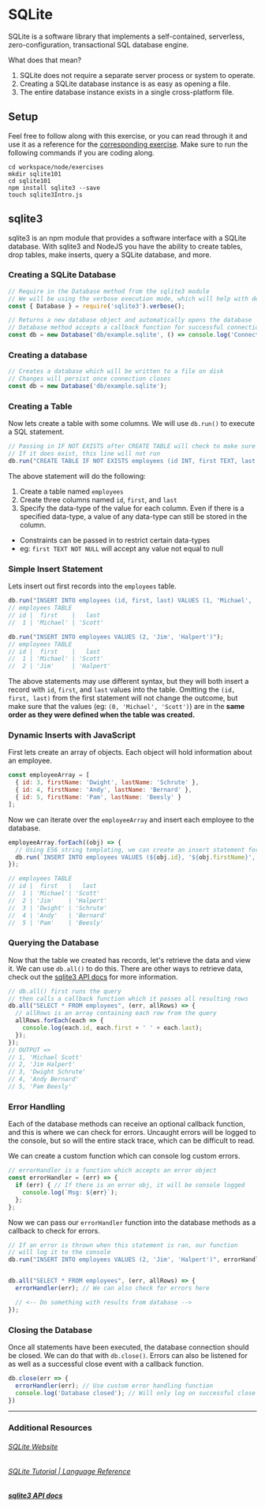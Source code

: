 # SQLite

SQLite is a software library that implements a self-contained, serverless, zero-configuration, transactional SQL database engine.

What does that mean?

1. SQLite does not require a separate server process or system to operate.
1. Creating a SQLite database instance is as easy as opening a file.
1. The entire database instance exists in a single cross-platform file.


## Setup

Feel free to follow along with this exercise, or you can read through it and use it as a reference for the [corresponding exercise]('./17-SQLite_02.md'). Make sure to run the following commands if you are coding along.

```
cd workspace/node/exercises
mkdir sqlite101
cd sqlite101
npm install sqlite3 --save
touch sqlite3Intro.js
```


## sqlite3

sqlite3 is an npm module that provides a software interface with a SQLite database. With sqlite3 and NodeJS you have the ability to create tables, drop tables, make inserts, query a SQLite database, and more.


### Creating a SQLite Database

```js
// Require in the Database method from the sqlite3 module
// We will be using the verbose execution mode, which will help with debugging errors.
const { Database } = require('sqlite3').verbose();

// Returns a new database object and automatically opens the database
// Database method accepts a callback function for successful connection
const db = new Database('db/example.sqlite', () => console.log('Connected!'));
```


### Creating a database

```js
// Creates a database which will be written to a file on disk
// Changes will persist once connection closes
const db = new Database('db/example.sqlite');
```


### Creating a Table

Now lets create a table with some columns. We will use `db.run()` to execute a SQL statement.

```js
// Passing in IF NOT EXISTS after CREATE TABLE will check to make sure there are no tables named 'employees'
// If it does exist, this line will not run
db.run("CREATE TABLE IF NOT EXISTS employees (id INT, first TEXT, last TEXT)");
```

The above statement will do the following:

1. Create a table named `employees`
1. Create three columns named `id`, `first`, and `last`
1. Specify the data-type of the value for each column. Even if there is a specified data-type, a value of any data-type can still be stored in the column.
  - Constraints can be passed in to restrict certain data-types
  - eg: `first TEXT NOT NULL` will accept any value not equal to null


### Simple Insert Statement

Lets insert out first records into the `employees` table.

```js
db.run("INSERT INTO employees (id, first, last) VALUES (1, 'Michael', 'Scott')");
// employees TABLE
// id |  first    |   last
//  1 | 'Michael' | 'Scott'

db.run("INSERT INTO employees VALUES (2, 'Jim', 'Halpert')");
// employees TABLE
// id |  first    |   last
//  1 | 'Michael' | 'Scott'
//  2 | 'Jim'     | 'Halpert'
```

The above statements may use different syntax, but they will both insert a record with `id`, `first`, and `last` values into the table. Omitting the `(id, first, last)` from the first statement will not change the outcome, but make sure that the values (eg: `(0, 'Michael', 'Scott')`) are in the **same order as they were defined when the table was created.**


### Dynamic Inserts with JavaScript

First lets create an array of objects. Each object will hold information about an employee.

```js
const employeeArray = [
  { id: 3, firstName: 'Dwight', lastName: 'Schrute' },
  { id: 4, firstName: 'Andy', lastName: 'Bernard' },
  { id: 5, firstName: 'Pam', lastName: 'Beesly' }
];
```

Now we can iterate over the `employeeArray` and insert each employee to the database.

```js
employeeArray.forEach((obj) => {
  // Using ES6 string templating, we can create an insert statement for each object
  db.run(`INSERT INTO employees VALUES (${obj.id}, '${obj.firstName}', '${obj.lastName}')`);
});

// employees TABLE
// id |  first   |   last
//  1 | 'Michael'| 'Scott'
//  2 | 'Jim'    | 'Halpert'
//  3 | 'Dwight' | 'Schrute'
//  4 | 'Andy'   | 'Bernard'
//  5 | 'Pam'    | 'Beesly'
```


### Querying the Database

Now that the table we created has records, let's retrieve the data and view it. We can use `db.all()` to do this. There are other ways to retrieve data, check out the [sqlite3 API docs](https://github.com/mapbox/node-sqlite3/wiki/API) for more information.

```js
// db.all() first runs the query
// then calls a callback function which it passes all resulting rows
db.all("SELECT * FROM employees", (err, allRows) => {
  // allRows is an array containing each row from the query
  allRows.forEach(each => {
    console.log(each.id, each.first + ' ' + each.last);
  });
});
// OUTPUT =>
// 1, 'Michael Scott'
// 2, 'Jim Halpert'
// 3, 'Dwight Schrute'
// 4, 'Andy Bernard'
// 5, 'Pam Beesly'
```


### Error Handling

Each of the database methods can receive an optional callback function, and this is where we can check for errors. Uncaught errors will be logged to the console, but so will the entire stack trace, which can be difficult to read.

We can create a custom function which can console log custom errors.

```js
// errorHandler is a function which accepts an error object
const errorHandler = (err) => {
  if (err) { // If there is an error obj, it will be console logged
    console.log(`Msg: ${err}`);
  };
};
```

Now we can pass our `errorHandler` function into the database methods as a callback to check for errors.

```js
// If an error is thrown when this statement is ran, our function
// will log it to the console
db.run("INSERT INTO employees VALUES (2, 'Jim', 'Halpert')", errorHandler);


db.all("SELECT * FROM employees", (err, allRows) => {
  errorHandler(err); // We can also check for errors here

  // <-- Do something with results from database -->
});
```


### Closing the Database

Once all statements have been executed, the database connection should be closed. We can do that with `db.close()`. Errors can also be listened for as well as a successful close event with a callback function.

```js
db.close(err => {
  errorHandler(err); // Use custom error handling function
  console.log('Database closed'); // Will only log on successful close
})
```
_____
### Additional Resources

###### [SQLite Website](https://www.sqlite.org/)
######  [SQLite Tutorial | Language Reference](https://www.tutorialspoint.com/sqlite/index.htm)
##### [sqlite3 API docs](https://github.com/mapbox/node-sqlite3/wiki/API)

